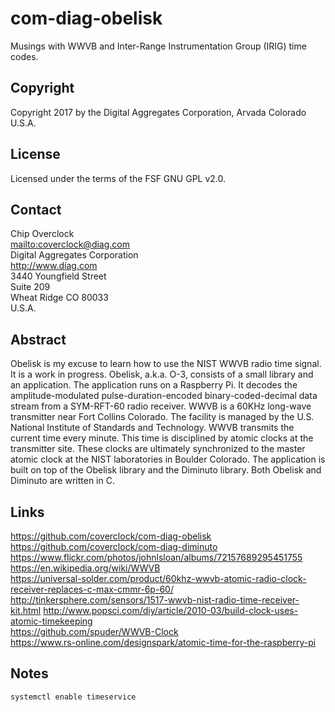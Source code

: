 # com-diag-obelisk
Musings with WWVB and Inter-Range Instrumentation Group (IRIG) time codes.
## Copyright
Copyright 2017 by the Digital Aggregates Corporation, Arvada Colorado U.S.A.
## License
Licensed under the terms of the FSF GNU GPL v2.0.
## Contact
Chip Overclock  
<mailto:coverclock@diag.com>  
Digital Aggregates Corporation  
<http://www.diag.com>  
3440 Youngfield Street  
Suite 209  
Wheat Ridge CO 80033  
U.S.A.  
## Abstract
Obelisk is my excuse to learn how to use the NIST WWVB radio time
signal. It is a work in progress. Obelisk, a.k.a. O-3, consists
of a small library and an application. The application runs on a
Raspberry Pi. It decodes the amplitude-modulated pulse-duration-encoded
binary-coded-decimal data stream from a SYM-RFT-60 radio receiver. WWVB is
a 60KHz long-wave transmitter near Fort Collins Colorado. The facility is
managed by the U.S. National Institute of Standards and Technology. WWVB
transmits the current time every minute. This time is disciplined by
atomic clocks at the transmitter site. These clocks are ultimately
synchronized to the master atomic clock at the NIST laboratories in
Boulder Colorado.  The application is built on top of the Obelisk library
and the Diminuto library. Both Obelisk and Diminuto are written in C.
## Links
<https://github.com/coverclock/com-diag-obelisk>    
<https://github.com/coverclock/com-diag-diminuto>    
<https://www.flickr.com/photos/johnlsloan/albums/72157689295451755>    
<https://en.wikipedia.org/wiki/WWVB>    
<https://universal-solder.com/product/60khz-wwvb-atomic-radio-clock-receiver-replaces-c-max-cmmr-6p-60/>    
<http://tinkersphere.com/sensors/1517-wwvb-nist-radio-time-receiver-kit.html>
<http://www.popsci.com/diy/article/2010-03/build-clock-uses-atomic-timekeeping>    
<https://github.com/spuder/WWVB-Clock>    
<https://www.rs-online.com/designspark/atomic-time-for-the-raspberry-pi>    
## Notes

    systemctl enable timeservice

